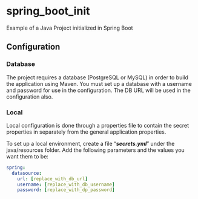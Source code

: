 # spring_boot_init
Example of a Java Project initialized in Spring Boot

## Configuration

### Database

The project requires a database (PostgreSQL or MySQL) in order to build the application using Maven.  You must set up a database with a username and password for use in the configuration.  The DB URL will be used in the configuration also.

### Local

Local configuration is done through a properties file to contain the secret properties in separately from the general application properties.

To set up a local environment, create a file “***secrets.yml***” under the java/resources folder. Add the following parameters and the values you want them to be:

```yaml
spring:
  datasource:
    url: [replace_with_db_url]
    username: [replace_with_db_username]
    password: [replace_with_dp_password]
```

